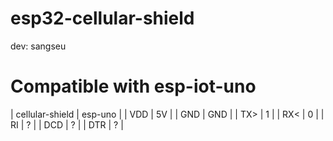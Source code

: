 # esp32-cellular-shield

dev: sangseu

# Compatible with esp-iot-uno

| cellular-shield | esp-uno |
| VDD | 5V |
| GND | GND |
| TX> | 1 |
| RX< | 0 |
| RI | ? |
| DCD | ? |
| DTR | ? |

